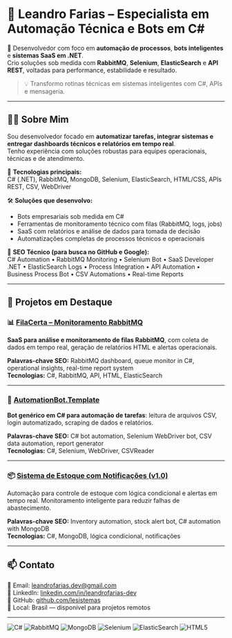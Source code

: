 # 👋 Leandro Farias – Especialista em Automação Técnica e Bots em C#

🚀 Desenvolvedor com foco em **automação de processos**, **bots inteligentes** e **sistemas SaaS em .NET**.  
Crio soluções sob medida com **RabbitMQ**, **Selenium**, **ElasticSearch** e **API REST**, voltadas para performance, estabilidade e resultado.

> 💡 Transformo rotinas técnicas em sistemas inteligentes com C#, APIs e mensageria.

---

## 👨‍💻 Sobre Mim

Sou desenvolvedor focado em **automatizar tarefas, integrar sistemas e entregar dashboards técnicos e relatórios em tempo real**.  
Tenho experiência com soluções robustas para equipes operacionais, técnicas e de atendimento.

🎯 **Tecnologias principais:**  
C# (.NET), RabbitMQ, MongoDB, Selenium, ElasticSearch, HTML/CSS, APIs REST, CSV, WebDriver

🛠️ **Soluções que desenvolvo:**  
- Bots empresariais sob medida em C#  
- Ferramentas de monitoramento técnico com filas (RabbitMQ, logs, jobs)  
- SaaS com relatórios e análise de dados para tomada de decisão  
- Automatizações completas de processos técnicos e operacionais

📌 **SEO Técnico (para busca no GitHub e Google):**  
C# Automation • RabbitMQ Monitoring • Selenium Bot • SaaS Developer .NET • ElasticSearch Logs • Process Integration • API Automation • Business Process Bot • CSV Automations • Real-time Reports

---

## 🚀 Projetos em Destaque

### 📊 [FilaCerta – Monitoramento RabbitMQ](https://github.com/lesistemas/FilaCerta)

**SaaS para análise e monitoramento de filas RabbitMQ**, com coleta de dados em tempo real, geração de relatórios HTML e alertas operacionais.

**Palavras-chave SEO:** RabbitMQ dashboard, queue monitor in C#, operational insights, real-time report system  
**Tecnologias:** C#, RabbitMQ, API, HTML, ElasticSearch  
<!-- ![FilaCerta Preview](imagens/filacerta-preview.png) -->

---

### 🤖 [AutomationBot.Template](https://github.com/lesistemas/AutomationBot.Template)

**Bot genérico em C# para automação de tarefas**: leitura de arquivos CSV, login automatizado, scraping de dados e relatórios.

**Palavras-chave SEO:** C# bot automation, Selenium WebDriver bot, CSV data automation, report generator  
**Tecnologias:** C#, Selenium, WebDriver, CSVReader  
<!-- ![AutomationBot Preview](imagens/automationbot-preview.png) -->

---

### 📦 [Sistema de Estoque com Notificações (v1.0)](https://github.com/lesistemas/SistemaEstoqueNotificacoes)

Automação para controle de estoque com lógica condicional e alertas em tempo real. Monitoramento inteligente para reduzir falhas de abastecimento.

**Palavras-chave SEO:** Inventory automation, stock alert bot, C# automation with MongoDB  
**Tecnologias:** C#, MongoDB, lógica condicional, notificações  
<!-- ![Estoque Preview](imagens/estoque-preview.png) -->

---

## 📫 Contato

📧 Email: leandrofarias.dev@gmail.com  
💼 LinkedIn: [linkedin.com/in/leandrofarias-dev](https://linkedin.com/in/leandrofarias-dev)  
🔗 GitHub: [github.com/lesistemas](https://github.com/lesistemas)  
📍 Local: Brasil — disponível para projetos remotos

---

<!-- 🧩 Rodapé com badges técnicas -->
![C#](https://img.shields.io/badge/-C%23-239120?style=flat&logo=csharp&logoColor=white)
![RabbitMQ](https://img.shields.io/badge/-RabbitMQ-FF6600?style=flat&logo=rabbitmq&logoColor=white)
![MongoDB](https://img.shields.io/badge/-MongoDB-47A248?style=flat&logo=mongodb&logoColor=white)
![Selenium](https://img.shields.io/badge/-Selenium-43B02A?style=flat&logo=selenium&logoColor=white)
![ElasticSearch](https://img.shields.io/badge/-ElasticSearch-005571?style=flat&logo=elasticsearch&logoColor=white)
![HTML5](https://img.shields.io/badge/-HTML5-E34F26?style=flat&logo=html5&logoColor=white)
